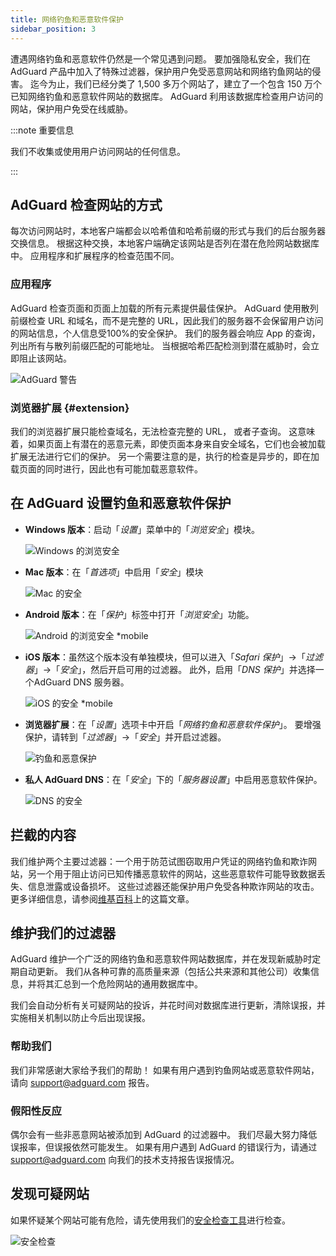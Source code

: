 ```yaml
---
title: 网络钓鱼和恶意软件保护
sidebar_position: 3
---
```


遭遇网络钓鱼和恶意软件仍然是一个常见遇到问题。 要加强隐私安全，我们在 AdGuard 产品中加入了特殊过滤器，保护用户免受恶意网站和网络钓鱼网站的侵害。 迄今为止，我们已经分类了 1,500 多万个网站了，建立了一个包含 150 万个已知网络钓鱼和恶意软件网站的数据库。 AdGuard 利用该数据库检查用户访问的网站，保护用户免受在线威胁。

:::note 重要信息

我们不收集或使用用户访问网站的任何信息。

:::

## AdGuard 检查网站的方式

每次访问网站时，本地客户端都会以哈希值和哈希前缀的形式与我们的后台服务器交换信息。 根据这种交换，本地客户端确定该网站是否列在潜在危险网站数据库中。 应用程序和扩展程序的检查范围不同。

### 应用程序

AdGuard 检查页面和页面上加载的所有元素提供最佳保护。 AdGuard 使用散列前缀检查 URL 和域名，而不是完整的 URL，因此我们的服务器不会保留用户访问的网站信息，个人信息受100%的安全保护。 我们的服务器会响应 App 的查询，列出所有与散列前缀匹配的可能地址。 当根据哈希匹配检测到潜在威胁时，会立即阻止该网站。

![AdGuard 警告](https://cdn.adtidy.org/content/kb/ad_blocker/general/dangerous_website_blocked.png)

### 浏览器扩展 {#extension}

我们的浏览器扩展只能检查域名，无法检查完整的 URL， 或者子查询。 这意味着，如果页面上有潜在的恶意元素，即使页面本身来自安全域名，它们也会被加载 扩展无法进行它们的保护。 另一个需要注意的是，执行的检查是异步的，即在加载页面的同时进行，因此也有可能加载恶意软件。

## 在 AdGuard 设置钓鱼和恶意软件保护

- **Windows 版本**：启动「*设置*」菜单中的「*浏览安全*」模块。

    ![Windows 的浏览安全](https://cdn.adtidy.org/content/kb/ad_blocker/general/windows.png)

- **Mac 版本**：在「*首选项*」中启用「*安全*」模块

    ![Mac 的安全](https://cdn.adtidy.org/content/kb/ad_blocker/general/bs_mac.png)

- **Android 版本**：在「*保护*」标签中打开「*浏览安全*」功能。

    ![Android 的浏览安全 *mobile](https://cdn.adtidy.org/content/kb/ad_blocker/general/bs_android.png)

- **iOS 版本**：虽然这个版本没有单独模块，但可以进入「*Safari 保护*」→「*过滤器*」→「*安全*」，然后开启可用的过滤器。 此外，启用「*DNS 保护*」并选择一个AdGuard DNS 服务器。

    ![iOS 的安全 *mobile](https://cdn.adtidy.org/content/kb/ad_blocker/general/bs_ios.jpg)

- **浏览器扩展**：在「*设置*」选项卡中开启「*网络钓鱼和恶意软件保护*」。 要增强保护，请转到「*过滤器*」→「*安全*」并开启过滤器。

    ![钓鱼和恶意保护](https://cdn.adtidy.org/content/kb/ad_blocker/general/extension_protection.png)

- **私人 AdGuard DNS**：在「*安全*」下的「*服务器设置*」中启用恶意软件保护。

    ![DNS 的安全](https://cdn.adtidy.org/content/kb/ad_blocker/general/bs_dns.png)

## 拦截的内容

我们维护两个主要过滤器：一个用于防范试图窃取用户凭证的网络钓鱼和欺诈网站，另一个用于阻止访问已知传播恶意软件的网站，这些恶意软件可能导致数据丢失、信息泄露或设备损坏。 这些过滤器还能保护用户免受各种欺诈网站的攻击。 更多详细信息，请参阅[维基百科](https://en.wikipedia.org/wiki/Phishing)上的这篇文章。

## 维护我们的过滤器

AdGuard 维护一个广泛的网络钓鱼和恶意软件网站数据库，并在发现新威胁时定期自动更新。 我们从各种可靠的高质量来源（包括公共来源和其他公司）收集信息，并将其汇总到一个危险网站的通用数据库中。

我们会自动分析有关可疑网站的投诉，并花时间对数据库进行更新，清除误报，并实施相关机制以防止今后出现误报。

### 帮助我们

我们非常感谢大家给予我们的帮助！ 如果有用户遇到钓鱼网站或恶意软件网站，请向 <support@adguard.com> 报告。

### 假阳性反应

偶尔会有一些非恶意网站被添加到 AdGuard 的过滤器中。 我们尽最大努力降低误报率，但误报依然可能发生。 如果有用户遇到 AdGuard 的错误行为，请通过 <support@adguard.com> 向我们的技术支持报告误报情况。

## 发现可疑网站

如果怀疑某个网站可能有危险，请先使用我们的[安全检查工具](https://reports.adguard.com/welcome.html)进行检查。

![安全检查](https://cdn.adtidy.org/content/kb/ad_blocker/general/site_warning.png)
